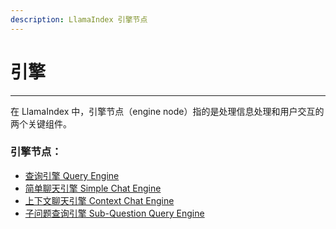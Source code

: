 ```yaml
---
description: LlamaIndex 引擎节点
---
```


# 引擎

***

在 LlamaIndex 中，引擎节点（engine node）指的是处理信息处理和用户交互的两个关键组件。

### 引擎节点：

* [查询引擎 Query Engine](query-engine_zh.md)
* [简单聊天引擎 Simple Chat Engine](simple-chat-engine_zh.md)
* [上下文聊天引擎 Context Chat Engine](context-chat-engine_zh.md)
* [子问题查询引擎 Sub-Question Query Engine](sub-question-query-engine_zh.md)